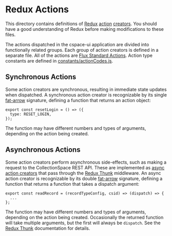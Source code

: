 # Redux Actions

This directory contains definitions of [Redux](http://redux.js.org) [action](http://redux.js.org/docs/basics/Actions.html) [creators](http://redux.js.org/docs/basics/Actions.html#action-creators). You should have a good understanding of Redux before making modifications to these files.

The actions dispatched in the cspace-ui application are divided into functionally related groups. Each group of action creators is defined in a separate file. All of the actions are [Flux Standard Actions](https://github.com/acdlite/flux-standard-action). Action type constants are defined in [constants/actionCodes.js](../constants/actionCodes.js).

## Synchronous Actions

Some action creators are synchronous, resulting in immediate state updates when dispatched. A synchronous action creator is recognizable by its single [fat-arrow](https://developer.mozilla.org/en-US/docs/Web/JavaScript/Reference/Functions/Arrow_functions) signature, defining a function that returns an action object:

```
export const resetLogin = () => ({
  type: RESET_LOGIN,
});
```

The function may have different numbers and types of arguments, depending on the action being created.

## Asynchronous Actions

Some action creators perform asynchronous side-effects, such as making a request to the CollectionSpace REST API. These are implemented as [async action creators](http://redux.js.org/docs/advanced/AsyncActions.html#async-action-creators) that pass through the [Redux Thunk](https://github.com/gaearon/redux-thunk) middleware. An async action creator is recognizable by its double [fat-arrow](https://developer.mozilla.org/en-US/docs/Web/JavaScript/Reference/Functions/Arrow_functions) signature, defining a function that returns a function that takes a dispatch argument:

```
export const readRecord = (recordTypeConfig, csid) => (dispatch) => {
  ...
};
```

The function may have different numbers and types of arguments, depending on the action being created. Occasionally the returned function will take multiple arguments, but the first will always be `dispatch`. See the [Redux Thunk](https://github.com/gaearon/redux-thunk) documentation for details.
